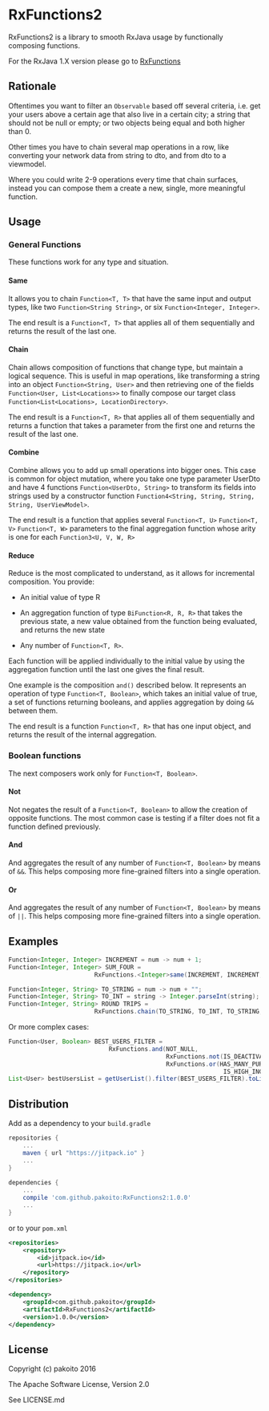 # RxFunctions2

RxFunctions2 is a library to smooth RxJava usage by functionally composing functions.

For the RxJava 1.X version please go to [RxFunctions](https://github.com/pakoito/RxFunctions)

## Rationale

Oftentimes you want to filter an `Observable` based off several criteria, i.e. get your users above a certain age that also live in a certain city; a string that should not be null or empty; or two objects being equal and both higher than 0.

Other times you have to chain several map operations in a row, like converting your network data from string to dto, and from dto to a viewmodel.

Where you could write 2-9 operations every time that chain surfaces, instead you can compose them a create a new, single, more meaningful function.

## Usage

### General Functions

These functions work for any type and situation.

#### Same

It allows you to chain `Function<T, T>` that have the same input and output types, like two `Function<String String>`, or six `Function<Integer, Integer>`.

The end result is a `Function<T, T>` that applies all of them sequentially and returns the result of the last one.

#### Chain

Chain allows composition of functions that change type, but maintain a logical sequence. This is useful in map operations, like transforming a string into an object `Function<String, User>`  and then retrieving one of the fields `Function<User, List<Locations>>` to finally compose our target class `Function<List<Locations>, LocationDirectory>`.

The end result is a `Function<T, R>` that applies all of them sequentially and returns a function that takes a parameter from the first one and returns the result of the last one.

#### Combine

Combine allows you to add up small operations into bigger ones. This case is common for object mutation, where you take one type parameter UserDto and have 4 functions `Function<UserDto, String>` to transform its fields into strings used by a constructor function `Function4<String, String, String, String, UserViewModel>`.

The end result is a function that applies several `Function<T, U>` `Function<T, V>` `Function<T, W>` parameters to the final aggregation function whose arity is one for each `Function3<U, V, W, R>`

#### Reduce

Reduce is the most complicated to understand, as it allows for incremental composition. You provide:

+ An initial value of type R

+ An aggregation function of type `BiFunction<R, R, R>` that takes the previous state, a new value obtained from the function being evaluated, and returns the new state

+ Any number of `Function<T, R>`.

Each function will be applied individually to the initial value by using the aggregation function until the last one gives the final result.

One example is the composition `and()` described below. It represents an operation of type `Function<T, Boolean>`, which takes an initial value of true, a set of functions returning booleans, and applies aggregation by doing `&&` between them.

The end result is a function `Function<T, R>` that has one input object, and returns the result of the internal aggregation.

### Boolean functions

The next composers work only for `Function<T, Boolean>`.

#### Not

Not negates the result of a `Function<T, Boolean>` to allow the creation of opposite functions. The most common case is testing if a filter does not fit a function defined previously.

#### And

And aggregates the result of any number of `Function<T, Boolean>` by means of `&&`. This helps composing more fine-grained filters into a single operation.

#### Or

And aggregates the result of any number of `Function<T, Boolean>` by means of `||`. This helps composing more fine-grained filters into a single operation.

## Examples

```java
Function<Integer, Integer> INCREMENT = num -> num + 1;
Function<Integer, Integer> SUM_FOUR =
                        RxFunctions.<Integer>same(INCREMENT, INCREMENT, INCREMENT, INCREMENT).call(0) // returns 4

Function<Integer, String> TO_STRING = num -> num + "";
Function<Integer, String> TO_INT = string -> Integer.parseInt(string);
Function<Integer, String> ROUND TRIPS =
                        RxFunctions.chain(TO_STRING, TO_INT, TO_STRING, TO_INT, TO_STRING).call(5); // returns "5"
```

Or more complex cases:

```java
Function<User, Boolean> BEST_USERS_FILTER =
                            RxFunctions.and(NOT_NULL,
                                            RxFunctions.not(IS_DEACTIVATED)
                                            RxFunctions.or(HAS_MANY_PURCHASES,
                                                            IS_HIGH_INCOME));
List<User> bestUsersList = getUserList().filter(BEST_USERS_FILTER).toList().toBlocking().first();
```

## Distribution

Add as a dependency to your `build.gradle`
```groovy
repositories {
    ...
    maven { url "https://jitpack.io" }
    ...
}
    
dependencies {
    ...
    compile 'com.github.pakoito:RxFunctions2:1.0.0'
    ...
}
```
or to your `pom.xml`
```xml
<repositories>
    <repository>
        <id>jitpack.io</id>
        <url>https://jitpack.io</url>
    </repository>
</repositories>

<dependency>
    <groupId>com.github.pakoito</groupId>
    <artifactId>RxFunctions2</artifactId>
    <version>1.0.0</version>
</dependency>
```

## License

Copyright (c) pakoito 2016

The Apache Software License, Version 2.0

See LICENSE.md
